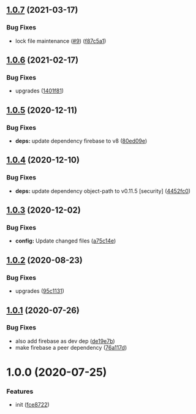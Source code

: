 ## [1.0.7](https://github.com/dword-design/vuex-entities-plugin-firebase/compare/v1.0.6...v1.0.7) (2021-03-17)


### Bug Fixes

* lock file maintenance ([#9](https://github.com/dword-design/vuex-entities-plugin-firebase/issues/9)) ([f87c5a1](https://github.com/dword-design/vuex-entities-plugin-firebase/commit/f87c5a1e196eb0de18d886aba999c436ef31f17b))

## [1.0.6](https://github.com/dword-design/vuex-entities-plugin-firebase/compare/v1.0.5...v1.0.6) (2021-02-17)


### Bug Fixes

* upgrades ([1401f81](https://github.com/dword-design/vuex-entities-plugin-firebase/commit/1401f818132b874d2b963a8ea383c9a6f31b2f19))

## [1.0.5](https://github.com/dword-design/vuex-entities-plugin-firebase/compare/v1.0.4...v1.0.5) (2020-12-11)


### Bug Fixes

* **deps:** update dependency firebase to v8 ([80ed09e](https://github.com/dword-design/vuex-entities-plugin-firebase/commit/80ed09ec55fd714d856658e5d59b1497f536ecb8))

## [1.0.4](https://github.com/dword-design/vuex-entities-plugin-firebase/compare/v1.0.3...v1.0.4) (2020-12-10)


### Bug Fixes

* **deps:** update dependency object-path to v0.11.5 [security] ([4452fc0](https://github.com/dword-design/vuex-entities-plugin-firebase/commit/4452fc0c2a2cbfb7e4462da9a8e556a85ceedbe8))

## [1.0.3](https://github.com/dword-design/vuex-entities-plugin-firebase/compare/v1.0.2...v1.0.3) (2020-12-02)


### Bug Fixes

* **config:** Update changed files ([a75c14e](https://github.com/dword-design/vuex-entities-plugin-firebase/commit/a75c14ec08b87ef33297934a624ee1f20390063d))

## [1.0.2](https://github.com/dword-design/vuex-entities-plugin-firebase/compare/v1.0.1...v1.0.2) (2020-08-23)


### Bug Fixes

* upgrades ([95c1131](https://github.com/dword-design/vuex-entities-plugin-firebase/commit/95c1131de8670f1a9e812bcc9031f616c69a5f50))

## [1.0.1](https://github.com/dword-design/vuex-entities-plugin-firebase/compare/v1.0.0...v1.0.1) (2020-07-26)


### Bug Fixes

* also add firebase as dev dep ([de19e7b](https://github.com/dword-design/vuex-entities-plugin-firebase/commit/de19e7bea5a7b47ead06f2ffd28e690083831090))
* make firebase a peer dependency ([76a117d](https://github.com/dword-design/vuex-entities-plugin-firebase/commit/76a117ddf379933c305930015876d396e6f93645))

# 1.0.0 (2020-07-25)


### Features

* init ([fce8722](https://github.com/dword-design/vuex-entities-plugin-firebase/commit/fce8722e07b58c0fcac56bae280a56c39b7667ec))
